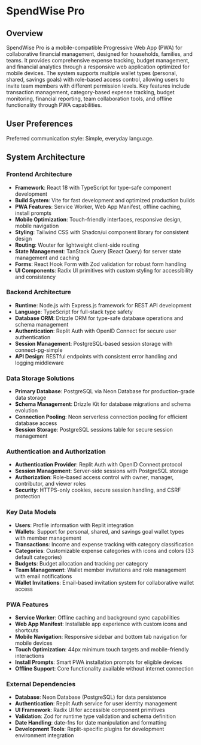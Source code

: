 # SpendWise Pro

## Overview

SpendWise Pro is a mobile-compatible Progressive Web App (PWA) for collaborative financial management, designed for households, families, and teams. It provides comprehensive expense tracking, budget management, and financial analytics through a responsive web application optimized for mobile devices. The system supports multiple wallet types (personal, shared, savings goals) with role-based access control, allowing users to invite team members with different permission levels. Key features include transaction management, category-based expense tracking, budget monitoring, financial reporting, team collaboration tools, and offline functionality through PWA capabilities.

## User Preferences

Preferred communication style: Simple, everyday language.

## System Architecture

### Frontend Architecture
- **Framework**: React 18 with TypeScript for type-safe component development
- **Build System**: Vite for fast development and optimized production builds
- **PWA Features**: Service Worker, Web App Manifest, offline caching, install prompts
- **Mobile Optimization**: Touch-friendly interfaces, responsive design, mobile navigation
- **Styling**: Tailwind CSS with Shadcn/ui component library for consistent design
- **Routing**: Wouter for lightweight client-side routing
- **State Management**: TanStack Query (React Query) for server state management and caching
- **Forms**: React Hook Form with Zod validation for robust form handling
- **UI Components**: Radix UI primitives with custom styling for accessibility and consistency

### Backend Architecture
- **Runtime**: Node.js with Express.js framework for REST API development
- **Language**: TypeScript for full-stack type safety
- **Database ORM**: Drizzle ORM for type-safe database operations and schema management
- **Authentication**: Replit Auth with OpenID Connect for secure user authentication
- **Session Management**: PostgreSQL-based session storage with connect-pg-simple
- **API Design**: RESTful endpoints with consistent error handling and logging middleware

### Data Storage Solutions
- **Primary Database**: PostgreSQL via Neon Database for production-grade data storage
- **Schema Management**: Drizzle Kit for database migrations and schema evolution
- **Connection Pooling**: Neon serverless connection pooling for efficient database access
- **Session Storage**: PostgreSQL sessions table for secure session management

### Authentication and Authorization
- **Authentication Provider**: Replit Auth with OpenID Connect protocol
- **Session Management**: Server-side sessions with PostgreSQL storage
- **Authorization**: Role-based access control with owner, manager, contributor, and viewer roles
- **Security**: HTTPS-only cookies, secure session handling, and CSRF protection

### Key Data Models
- **Users**: Profile information with Replit integration
- **Wallets**: Support for personal, shared, and savings goal wallet types with member management
- **Transactions**: Income and expense tracking with category classification
- **Categories**: Customizable expense categories with icons and colors (33 default categories)
- **Budgets**: Budget allocation and tracking per category
- **Team Management**: Wallet member invitations and role management with email notifications
- **Wallet Invitations**: Email-based invitation system for collaborative wallet access

### PWA Features
- **Service Worker**: Offline caching and background sync capabilities
- **Web App Manifest**: Installable app experience with custom icons and shortcuts
- **Mobile Navigation**: Responsive sidebar and bottom tab navigation for mobile devices
- **Touch Optimization**: 44px minimum touch targets and mobile-friendly interactions
- **Install Prompts**: Smart PWA installation prompts for eligible devices
- **Offline Support**: Core functionality available without internet connection

### External Dependencies
- **Database**: Neon Database (PostgreSQL) for data persistence
- **Authentication**: Replit Auth service for user identity management
- **UI Framework**: Radix UI for accessible component primitives
- **Validation**: Zod for runtime type validation and schema definition
- **Date Handling**: date-fns for date manipulation and formatting
- **Development Tools**: Replit-specific plugins for development environment integration